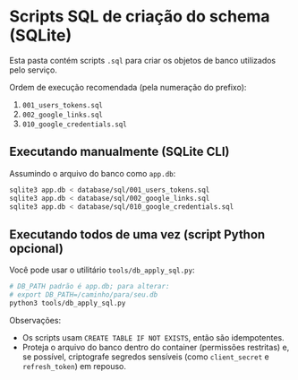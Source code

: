 # Scripts SQL de criação do schema (SQLite)

Esta pasta contém scripts `.sql` para criar os objetos de banco utilizados pelo serviço.

Ordem de execução recomendada (pela numeração do prefixo):
1. `001_users_tokens.sql`
2. `002_google_links.sql`
3. `010_google_credentials.sql`

## Executando manualmente (SQLite CLI)
Assumindo o arquivo do banco como `app.db`:
```bash
sqlite3 app.db < database/sql/001_users_tokens.sql
sqlite3 app.db < database/sql/002_google_links.sql
sqlite3 app.db < database/sql/010_google_credentials.sql
```

## Executando todos de uma vez (script Python opcional)
Você pode usar o utilitário `tools/db_apply_sql.py`:
```bash
# DB_PATH padrão é app.db; para alterar:
# export DB_PATH=/caminho/para/seu.db
python3 tools/db_apply_sql.py
```

Observações:
- Os scripts usam `CREATE TABLE IF NOT EXISTS`, então são idempotentes.
- Proteja o arquivo do banco dentro do container (permissões restritas) e, se possível, criptografe segredos sensíveis (como `client_secret` e `refresh_token`) em repouso.